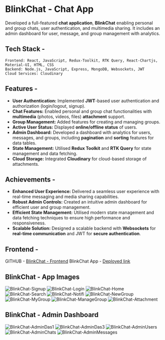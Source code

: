 # BlinkChat - Chat App

Developed a full-featured **chat application**, **BlinkChat** enabling personal and group chats, user authentication, and multimedia sharing. It includes an admin dashboard for user, message, and group management with analytics.

## Tech Stack -    
    Frontend: React, JavaScript, Redux-Toolkit, RTK Query, React-Chartjs, Material-UI, HTML, CSS
    Backend: Node.js, JavaScript, Express, MongoDB, Websockets, JWT
    Cloud Services: Cloudinary


## Features -

- **User Authentication:** Implemented **JWT**-based user authentication and authorization (login/logout, signup).
- **Chat Features:** Enabled personal and group chat functionalities with **multimedia** (photos, videos, files) **attachment** support.
- **Group Management:** Added features for creating and managing groups.
- **Active User Status:** Displayed **online/offline status** of users.
- **Admin Dashboard:** Developed a dashboard with analytics for users, messages, and groups, including **pagination** and **sorting** features for data tables.
- **State Management:** Utilised **Redux Toolkit** and **RTK Query** for state management and data fetching.
- **Cloud Storage:** Integrated **Cloudinary** for cloud-based storage of attachments.


## Achievements - 

- **Enhanced User Experience:** Delivered a seamless user experience with real-time messaging and media sharing capabilities.
- **Robust Admin Controls:** Created an intuitive admin dashboard for efficient user and group management.
- **Efficient State Management:** Utilised modern state management and data fetching techniques to ensure high performance and responsiveness.
- **Scalable Solution:** Designed a scalable backend with **Websockets** for **real-time communication** and JWT for **secure authentication**.


## Frontend - 
GITHUB - [BlinkChat - Frontend](https://github.com/Prafful33Tak/blinkchat-frontend)
BlinkChat App - [Deployed link](https://blinkchat-frontend.vercel.app/)


## BlinkChat - App Images
![BlinkChat-Signup](https://github.com/Prafful33Tak/blinkchat-frontend/assets/88709400/dc0ffff9-738d-4567-ac2c-1b4c117d4ed4)
![BlinkChat-Login](https://github.com/Prafful33Tak/blinkchat-frontend/assets/88709400/08538118-d708-45d2-b228-4604cd19e674)
![BlinkChat-Home](https://github.com/Prafful33Tak/blinkchat-frontend/assets/88709400/4a880315-251f-41d8-9ad0-fb6c85002abd)
![BlinkChat-Search](https://github.com/Prafful33Tak/blinkchat-frontend/assets/88709400/a8ae0a9e-aca5-4fbd-aa10-7697f1aa6ada)
![BlinkChat-Notifi](https://github.com/Prafful33Tak/blinkchat-frontend/assets/88709400/12b533d4-e99c-47f4-bdd6-647ea0ed4081)
![BlinkChat-NewGroup](https://github.com/Prafful33Tak/blinkchat-frontend/assets/88709400/0bfbace9-3f72-4fa9-958b-35fc80099329)
![BlinkChat-MyGroup](https://github.com/Prafful33Tak/blinkchat-frontend/assets/88709400/a89d4746-5512-40be-850c-0fd4db949de3)
![BlinkChat-ManageGroup](https://github.com/Prafful33Tak/blinkchat-frontend/assets/88709400/1b9ca5ca-1252-472e-8381-e4114a6336f0)
![BlinkChat-Attachment](https://github.com/Prafful33Tak/blinkchat-frontend/assets/88709400/490e66ef-5a6b-4479-a355-ac68bd430f57)


## BlinkChat - Admin Dashboard
![BlinkChat-AdminDas1](https://github.com/Prafful33Tak/blinkchat-frontend/assets/88709400/3abee732-ed10-4b1f-9520-af1ebe682114)
![BlinkChat-AdminDas3](https://github.com/Prafful33Tak/blinkchat-backend/assets/88709400/f1a09daf-47c5-4d50-bb47-c4d6e503ccab)
![BlinkChat-AdminUsers](https://github.com/Prafful33Tak/blinkchat-frontend/assets/88709400/45ff7481-a87e-40c2-abd9-c22ab7a7ad5d)
![BlinkChat-AdminChats](https://github.com/Prafful33Tak/blinkchat-frontend/assets/88709400/0a3ea8df-7d86-4179-8127-eee090bc4d07)
![BlinkChat-AdminMessages](https://github.com/Prafful33Tak/blinkchat-frontend/assets/88709400/4f19a634-2333-4282-8fa2-921a26ff7eb4)
